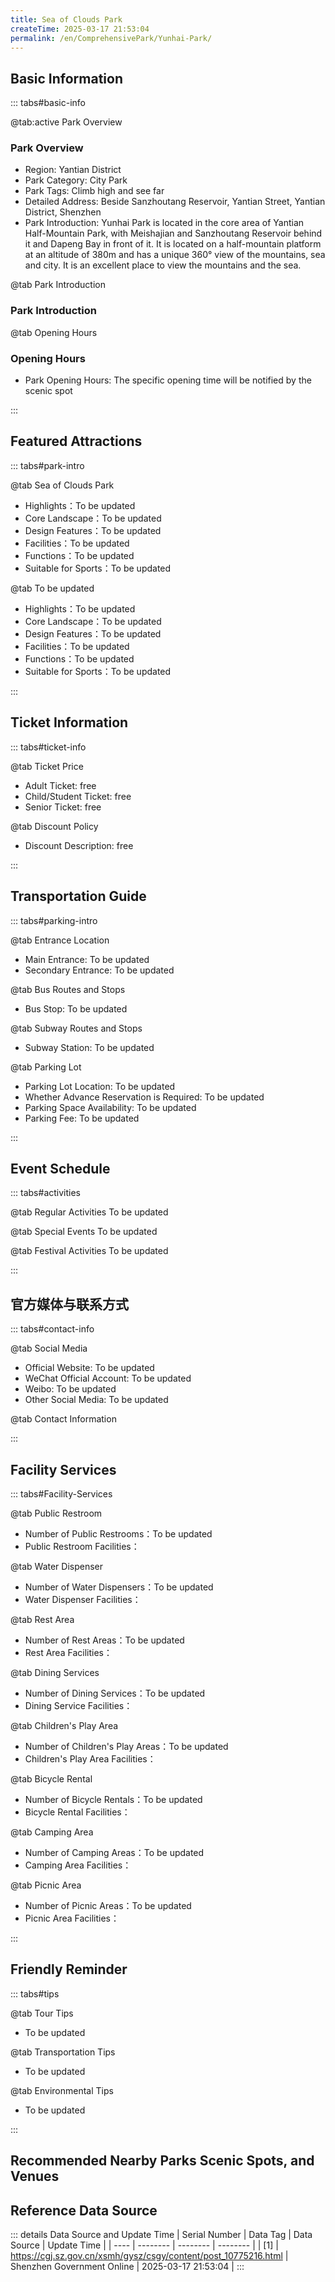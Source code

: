 ```yaml
---
title: Sea of Clouds Park
createTime: 2025-03-17 21:53:04
permalink: /en/ComprehensivePark/Yunhai-Park/
---
```



<script setup>
import ImageSwiper from '/.vuepress/theme/components/ImageSwiper.vue'
// 轮播图数据
const swiperItems = [
    {
                link: 'https://cgj.sz.gov.cn/img/4/4005/4005946/10775216.png',
                title: 'Sea of Clouds Park',
                description: '',
                author: 'Shenzhen Government Online',
                date: '2025/03/17'
                },
  {
                link: 'https://cgj.sz.gov.cn/img/4/4005/4005946/10775216.png',
                title: 'Sea of Clouds Park',
                description: '',
                author: 'Shenzhen Government Online',
                date: '2025/03/17'
                }
]
// 配置项
const swiperConfig = {
  height: 500,
  showInfo: true
}
</script>
<!-- 轮播图组件 -->
<ImageSwiper :items="swiperItems" :config="swiperConfig" />



## Basic Information

::: tabs#basic-info

@tab:active Park Overview
### Park Overview
- Region: Yantian District
- Park Category: City Park
- Park Tags: Climb high and see far
- Detailed Address: Beside Sanzhoutang Reservoir, Yantian Street, Yantian District, Shenzhen
- Park Introduction: Yunhai Park is located in the core area of Yantian Half-Mountain Park, with Meishajian and Sanzhoutang Reservoir behind it and Dapeng Bay in front of it. It is located on a half-mountain platform at an altitude of 380m and has a unique 360° view of the mountains, sea and city. It is an excellent place to view the mountains and the sea.

@tab Park Introduction
### Park Introduction
@tab Opening Hours
### Opening Hours
- Park Opening Hours: The specific opening time will be notified by the scenic spot

:::

## Featured Attractions

::: tabs#park-intro

@tab Sea of Clouds Park
<ImageCard
image="https://cgj.sz.gov.cn/images/index20230710_1.png"
    title="Sea of Clouds Park"
    description="The park has a beautiful environment, pleasant landscape and complex functions. It is located in the mountains and forests. It is not only a natural urban oxygen bar, but also has an 800-square-meter Yunhai Forest Service Station and an open lawn of more than 4,000 square meters, which can be used for leisure walks, mid-mountain reading, simple meals, etc., allowing citizens to get close to nature. The main building of the park uses the mountain as its peak and the momentum as its shape. The exterior adopts the concept of a ship, cleverly integrating local culture, implying the beautiful vision of Yantian District to set sail to the sea."
    date=""
    author="Shenzhen Government Online"
/>


- Highlights：To be updated
- Core Landscape：To be updated
- Design Features：To be updated
- Facilities：To be updated
- Functions：To be updated
- Suitable for Sports：To be updated

@tab To be updated
<ImageCard
image="https://cgj.sz.gov.cn/images/index20230710_1.png"
    title="Sea of Clouds Park"
    description="The park has a beautiful environment, pleasant landscape and complex functions. It is located in the mountains and forests. It is not only a natural urban oxygen bar, but also has an 800-square-meter Yunhai Forest Service Station and an open lawn of more than 4,000 square meters, which can be used for leisure walks, mid-mountain reading, simple meals, etc., allowing citizens to get close to nature. The main building of the park uses the mountain as its peak and the momentum as its shape. The exterior adopts the concept of a ship, cleverly integrating local culture, implying the beautiful vision of Yantian District to set sail to the sea."
    date=""
    author="Shenzhen Government Online"
/>


- Highlights：To be updated
- Core Landscape：To be updated
- Design Features：To be updated
- Facilities：To be updated
- Functions：To be updated
- Suitable for Sports：To be updated

:::

## Ticket Information

::: tabs#ticket-info

@tab Ticket Price
- Adult Ticket: free
- Child/Student Ticket: free
- Senior Ticket: free

@tab Discount Policy
- Discount Description: free

:::

## Transportation Guide

::: tabs#parking-intro

@tab Entrance Location
- Main Entrance: To be updated
- Secondary Entrance: To be updated

@tab Bus Routes and Stops
- Bus Stop: To be updated

@tab Subway Routes and Stops
- Subway Station: To be updated

@tab Parking Lot
- Parking Lot Location: To be updated
- Whether Advance Reservation is Required: To be updated
- Parking Space Availability: To be updated
- Parking Fee: To be updated

:::

## Event Schedule

::: tabs#activities

@tab Regular Activities
To be updated

@tab Special Events
To be updated

@tab Festival Activities
To be updated

:::

## 官方媒体与联系方式

::: tabs#contact-info

@tab Social Media
- Official Website: To be updated
- WeChat Official Account: To be updated
- Weibo: To be updated
- Other Social Media: To be updated

@tab Contact Information

:::

## Facility Services

::: tabs#Facility-Services

@tab Public Restroom
- Number of Public Restrooms：To be updated
- Public Restroom Facilities：

@tab Water Dispenser
- Number of Water Dispensers：To be updated
- Water Dispenser Facilities：

@tab Rest Area
- Number of Rest Areas：To be updated
- Rest Area Facilities：

@tab Dining Services
- Number of Dining Services：To be updated
- Dining Service Facilities：

@tab Children's Play Area
- Number of Children's Play Areas：To be updated
- Children's Play Area Facilities：

@tab Bicycle Rental
- Number of Bicycle Rentals：To be updated
- Bicycle Rental Facilities：

@tab Camping Area
- Number of Camping Areas：To be updated
- Camping Area Facilities：

@tab Picnic Area
- Number of Picnic Areas：To be updated
- Picnic Area Facilities：

:::

## Friendly Reminder

::: tabs#tips

@tab Tour Tips
- To be updated

@tab Transportation Tips
- To be updated

@tab Environmental Tips
- To be updated

:::

## Recommended Nearby Parks Scenic Spots, and Venues

<CardGrid>
  <ImageCard
        image="https://cgj.sz.gov.cn/img/4/4005/4005947/10775217.png"
        title="Zero Carbon Park"
        description="The Zero Carbon Park is located north of Yanlong Avenue, Pingdi Street, Longgang District, west of Huanping North Road, Shenzhen International Low Carbon City C"
        href="/en/ComprehensivePark/Zero-Carbon-Park/"
        author="Shenzhen Government Online"
        date="2025/01/02"
      />
      <ImageCard
        image="https://cgj.sz.gov.cn/img/4/4005/4005947/10775217.png"
        title="Zero Carbon Park"
        description="The Zero Carbon Park is located north of Yanlong Avenue, Pingdi Street, Longgang District, west of Huanping North Road, Shenzhen International Low Carbon City C"
        href="/en/ComprehensivePark/Zero-Carbon-Park/"
        author="Shenzhen Government Online"
        date="2025/01/02"
      />
    </CardGrid>


## Reference Data Source

::: details Data Source and Update Time
| Serial Number | Data Tag | Data Source | Update Time |
| ---- | -------- | -------- | -------- |
| [1] | https://cgj.sz.gov.cn/xsmh/gysz/csgy/content/post_10775216.html | Shenzhen Government Online | 2025-03-17 21:53:04 |
:::

